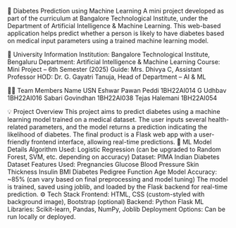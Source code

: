 🔬 Diabetes Prediction using Machine Learning
A mini project developed as part of the curriculum at Bangalore Technological Institute, under the Department of Artificial Intelligence & Machine Learning. This web-based application helps predict whether a person is likely to have diabetes based on medical input parameters using a trained machine learning model.

🏫 University Information
Institution: Bangalore Technological Institute, Bengaluru
Department: Artificial Intelligence & Machine Learning
Course: Mini Project – 6th Semester (2025)
Guide: Mrs. Dhivya C, Assistant Professor
HOD: Dr. G. Gayatri Tanuja, Head of Department – AI & ML

👨‍💻 Team Members
Name	                                           USN
Eshwar Pawan Peddi	                          1BH22AI014
G Udhbav	                                    1BH22AI016
Sabari Govindhan	                            1BH22AI038
Tejas Halemani	                              1BH22AI054

💡 Project Overview
This project aims to predict diabetes using a machine learning model trained on a medical dataset. The user inputs several health-related parameters, and the model returns a prediction indicating the likelihood of diabetes.
The final product is a Flask web app with a user-friendly frontend interface, allowing real-time predictions.
🧠 ML Model Details
Algorithm Used: Logistic Regression (can be upgraded to Random Forest, SVM, etc. depending on accuracy)
Dataset: PIMA Indian Diabetes Dataset
Features Used:
Pregnancies
Glucose
Blood Pressure
Skin Thickness
Insulin
BMI
Diabetes Pedigree Function
Age
Model Accuracy: ~85% (can vary based on final preprocessing and model tuning)
The model is trained, saved using joblib, and loaded by the Flask backend for real-time prediction.
⚙️ Tech Stack
Frontend: HTML, CSS (custom-styled with background image), Bootstrap (optional)
Backend: Python Flask
ML Libraries: Scikit-learn, Pandas, NumPy, Joblib
Deployment Options: Can be run locally or deployed.

